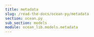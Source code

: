 ```yaml
---
title: metadata
slug: /read-the-docs/ocean-py/metadata
section: ocean.py
sub_section: models
module: ocean_lib.models.metadata
---
```

